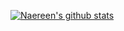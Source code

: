 [![Naereen's github stats](https://github-readme-stats.vercel.app/api?username=ledjay&theme=blue-green)](https://github.com/anuraghazra/github-readme-stats)
